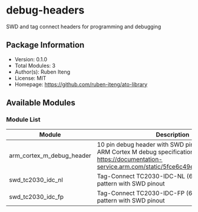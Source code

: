 # debug-headers

SWD and tag connect headers for programming and debugging

## Package Information

- Version: 0.1.0
- Total Modules: 3
- Author(s): Ruben Iteng
- License: MIT
- Homepage: https://github.com/ruben-iteng/ato-library

## Available Modules

### Module List

| Module | Description |
|--------|-------------|
| arm_cortex_m_debug_header | 10 pin debug header with SWD pinout according to ARM Cortex M debug specification<br>    https://documentation-service.arm.com/static/5fce6c49e167456a35b36af1 |
| swd_tc2030_idc_nl | Tag-Connect TC2030-IDC-NL (6-pin) landing pattern with SWD pinout |
| swd_tc2030_idc_fp | Tag-Connect TC2030-IDC-FP (6-pin) landing pattern with SWD pinout |
